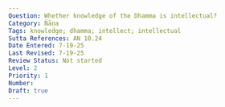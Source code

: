```yaml
---
Question: Whether knowledge of the Dhamma is intellectual?
Category: Ñāṇa
Tags: knowledge; dhamma; intellect; intellectual
Sutta References: AN 10.24
Date Entered: 7-19-25
Last Revised: 7-19-25
Review Status: Not started
Level: 2
Priority: 1
Number: 
Draft: true
---
```

